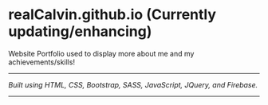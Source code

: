 # realCalvin.github.io (Currently updating/enhancing)

Website Portfolio used to display more about me and my achievements/skills!

---

*Built using HTML, CSS, Bootstrap, SASS, JavaScript, JQuery, and Firebase.*

---

